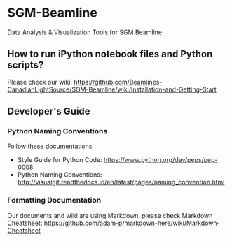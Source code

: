 # SGM-Beamline
Data Analysis &amp; Visualization Tools for SGM Beamline

## How to run iPython notebook files and Python scripts?
Please check our wiki:  https://github.com/Beamlines-CanadianLightSource/SGM-Beamline/wiki/Installation-and-Getting-Start

## Developer's Guide

### Python Naming Conventions
Follow these documentations
- Style Guide for Python Code:  https://www.python.org/dev/peps/pep-0008
- Python Naming Conventions:  http://visualgit.readthedocs.io/en/latest/pages/naming_convention.html

### Formatting Documentation
Our documents and wiki are using Markdown, please check Markdown Cheatsheet:  https://github.com/adam-p/markdown-here/wiki/Markdown-Cheatsheet
